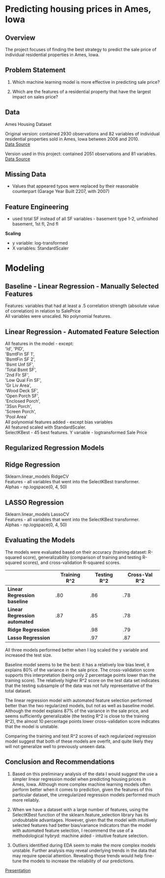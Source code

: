 
# Predicting housing prices in Ames, Iowa

## Overview
The project focuses of finding the best strategy to predict the sale price of individual residential properties in Ames, Iowa.

## Problem Statement
1. Which machine learning model is more effective in predicting sale price?

2. Which are the features of a residential property that have the largest impact on sales price?

## Data
Ames Housing Dataset

Original version: contained 2930 observations and 82 variables of individual residential properties sold in Ames, Iowa between 2006 and 2010. <br>
[Data Source](http://jse.amstat.org/v19n3/decock/DataDocumentation.txt)

Version used in this project: contained 2051 observations and 81 variables. <br>
[Data Source](https://www.kaggle.com/c/dsi-us-11-project-2-regression-challenge/data)

## Missing Data
- Values that appeared typos were replaced by their reasonable counterpart (Garage Year Built 2207, with 2007)


## Feature Engineering

- used total SF instead of all SF variables - basement type 1-2, unfinished basement, 1st fl, 2nd fl

**Scaling**
- y variable: log-transformed
- X variables: StandardScaler
# Modeling
## Baseline - Linear Regression - Manually Selected Features

Features: variables that had at least a .5 correlation strength (absolute value of correlation) in relation to SalePrice <br>
All variables were unscaled. No polynomial features.

## Linear Regression - Automated Feature Selection
All features in the model - except: <br>
                      'Id', 'PID', <br>
                      'BsmtFin SF 1', <br>
                      'BsmtFin SF 2', <br>
                      'Bsmt Unf SF', <br>
                      'Total Bsmt SF', <br>
                      '2nd Flr SF', <br>
                      'Low Qual Fin SF', <br>
                      'Gr Liv Area', <br>
                      'Wood Deck SF', <br>
                      'Open Porch SF', <br>
                      'Enclosed Porch',<br>
                      '3Ssn Porch', <br>
                      'Screen Porch', <br>
                      'Pool Area' <br>
All polynomial features added - except bias variables <br>
All featured scaled with StandardScaler.<br>
SelectKBest - 45 best features.
Y variable - logtransformed Sale Price

## Regularized Regression Models
## Ridge Regression
Sklearn.linear_models RidgeCV <br>
Features - all variables that went into the SelectKBest transformer. <br>
Alphas - np.logspace(0, 4, 50) <br>

## LASSO Regression
Sklearn.linear_models LassoCV <br>
Features - all variables that went into the SelectKBest transformer. <br>
Alphas - np.logspace(0, 4, 50) <br>

## Evaluating the Models 
The models were evaluated based on their accuracy (training dataset: R-squared score), generalizability (comparison of training and testing R-squared scores), and cross-validation R-squared scores.

||**Training R^2**|**Testing R^2**|**Cross-Val R^2**|
|---|---|---|---|
|**Linear Regression** <br> **baseline** |.80|.86|.78|
|**Linear Regression** <br> **automated** |.87 |.85|.78|
|**Ridge Regression**||.98|.79|
|**Lasso Regression**||.97|.87|

All three models performed better when I log scaled the y variable and increased the test size. <br>

Baseline model seems to be the best: it has a relatively low bias level, it explains 80% of the variance in the sale price. The cross-validation score supports this interpretation (being only 2 percentage points lower than the training score). The relatively higher R^2 score on the test data set indicates that the testing subsample of the data was not fully representative of the total dataset.

The linear regression model with automated feature selection performed better than the two regularized models, but not as well as baseline model. Although the model explains 87% of the variance in the sale price, and seems sufficiently generalizable (the testing R^2 is close to the training R^2), the almost 10 percentage points lower cross-validation score indicates that the model is unstable.

Comparing the training and test R^2 scores of each regularized regression model suggest that both of these models are overfit, and quite likely they will not generalize well to previously unseen data. 

## Conclusion and Recommendations

1. Based on this preliminary analysis of the data I would suggest the use a simpler linear regression model when predicting housing prices in Ames, Iowa. Although more complex machine learning models often perform better when it comes to prediction, given the features of this particular dataset, the unregularized regression models performed much more reliably.

2. When we have a dataset with a large number of features, using the SelectKBest function of the sklearn.feature_selection library has its undoubtable advantages. However, given that the model with intuitively selected features had better bias/variance indicators than the model with automated feature selection, I recommend the use of a methodological hybryd: machine aided - intuitive feature selection. 

3. Outliers identified during EDA seem to make the more complex models unstable. Further analysis may reveal underlying trends in the data that may require special attention. Revealing those trends would help fine-tune the models to increase the reliability of our predictions. 

[Presentation](Presentation.pdf)
